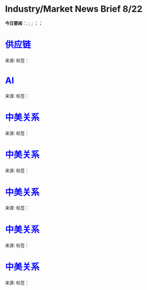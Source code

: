 # Industry/Market News Brief 8/22

**今日要闻**：[](#1); [](#2); [](#3); [](#4)；[](#5)；[](#6)

# <span style="color:blue;">供应链</span>

<a name="1"></a>

### 



来源: []()
标签：`` `` 

# <span style="color:blue;">AI</span>

<a name="2"></a>

### 



来源: []()
标签：`` `` 

# <span style="color:blue;">中美关系</span>

<a name="3"></a>

### 



来源: []()
标签：`` `` 

# <span style="color:blue;">中美关系</span>

<a name="4"></a>

### 



来源: []()
标签：`` `` 

# <span style="color:blue;">中美关系</span>

<a name="5"></a>

### 



来源: []()
标签：`` `` 

# <span style="color:blue;">中美关系</span>

<a name="6"></a>

### 



来源: []()
标签：`` `` 

# <span style="color:blue;">中美关系</span>

<a name="7"></a>

### 



来源: []()
标签：`` `` 
